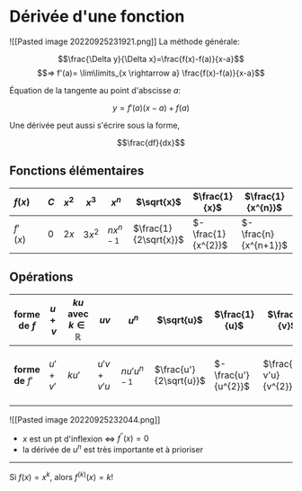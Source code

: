 # Dérivée d'une fonction
![[Pasted image 20220925231921.png]]
La méthode générale:

$$\frac{\Delta y}{\Delta x}=\frac{f(x)-f(a)}{x-a}$$
$$=> f'(a)= \lim\limits_{x \rightarrow a} \frac{f(x)-f(a)}{x-a}$$

Équation de la tangente au point d'abscisse $a$:

$$y=f'(a)(x-a)+f(a)$$

Une dérivée peut aussi s'écrire sous la forme,

$$\frac{df}{dx}$$

## Fonctions élémentaires

| $f(x)$  |     | $C$ | $x^2$ | $x^3$    | $x^n$      | $\sqrt{x}$            | $\frac{1}{x}$       | $\frac{1}{x^{n}}$     | $cos(x)$  | $sin(x)$ |
| ------- | --- | --- | ----- | -------- | ---------- | --------------------- | ------------------- | --------------------- | --------- | -------- |
| $f'(x)$ |     | $0$ | $2x$  | $3x^{2}$ | $nx^{n-1}$ | $\frac{1}{2\sqrt{x}}$ | $- \frac{1}{x^{2}}$ | $- \frac{n}{x^{n+1}}$ | $-sin(x)$ | $cos(x)$ |

## Opérations

| **forme de** $f$  | $u+v$   | $ku$ **avec** $k \in \mathbb{R}$ | $uv$        | $u^{n}$      | $\sqrt{u}$             | $\frac{1}{u}$        | $\frac{u}{v}$           | $(v \circ u)'$          | 
| ----------------- | ------- | -------------------------------- | ----------- | ------------ | ---------------------- | -------------------- | ----------------------- | ----------------------- |
| **forme de** $f'$ | $u'+v'$ | $ku'$                            | $u'v + v'u$ | $nu'u^{n-1}$ | $\frac{u'}{2\sqrt{u}}$ | $- \frac{u'}{u^{2}}$ | $\frac{u'v-v'u}{v^{2}}$ | $u' \cdot (v' \circ u)$ |



![[Pasted image 20220925232044.png]]

- $x$ est un pt d'inflexion <=> $f^{''}(x)=0$
- la dérivée de $u^{n}$ est très importante et à prioriser 

---
Si $f(x)=x^{k}$, alors $f^{(k)}(x) = k!$